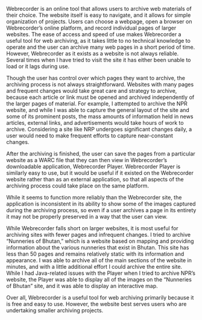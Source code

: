 Webrecorder is an online tool that allows users to archive web materials of their choice. The website itself is easy to navigate, and it allows for simple organization of projects. Users can choose a webpage, open a browser on Webrecorder’s online platform, and record individual pages of larger websites. The ease of access and speed of use makes Webrecorder a useful tool for web archiving, as it takes little to no technical knowledge to operate and the user can archive many web pages in a short period of time. However, Webrecorder as it exists as a website is not always reliable. Several times when I have tried to visit the site it has either been unable to load or it lags during use. 

Though the user has control over which pages they want to archive, the archiving process is not always straightforward. Websites with many pages and frequent changes would take great care and strategy to archive, because each article or link must be opened and archived independently of the larger pages of material. For example, I attempted to archive the NPR website, and while I was able to capture the general layout of the site and some of its prominent posts, the mass amounts of information held in news articles, external links, and advertisements would take hours of work to archive. Considering a site like NRP undergoes significant changes daily, a user would need to make frequent efforts to capture near-constant changes. 

After the archiving is finished, the user can save the pages from a particular website as a WARC file that they can then view in Webrecorder’s downloadable application, Webrecorder Player. Webrecorder Player is similarly easy to use, but it would be useful if it existed on the Webrecorder website rather than as an external application, so that all aspects of the archiving process could take place on the same platform.

While it seems to function more reliably than the Webrecorder site, the application is inconsistent in its ability to show some of the images captured during the archiving process, so even if a user archives a page in its entirety it may not be properly preserved in a way that the user can view. 

While Webrecorder falls short on larger websites, it is most useful for archiving sites with fewer pages and infrequent changes. I tried to archive “Nunneries of Bhutan,” which is a website based on mapping and providing information about the various nunneries that exist in Bhutan. This site has less than 50 pages and remains relatively static with its information and appearance. I was able to archive all of the main sections of the website in minutes, and with a little additional effort I could archive the entire site. While I had Java-related issues with the Player when I tried to archive NPR’s website, the Player was able to display all of the images on the “Nunneries of Bhutan” site, and it was able to display an interactive map. 

Over all, Webrecorder is a useful tool for web archiving primarily because it is free and easy to use. However, the website best serves users who are undertaking smaller archiving projects.
